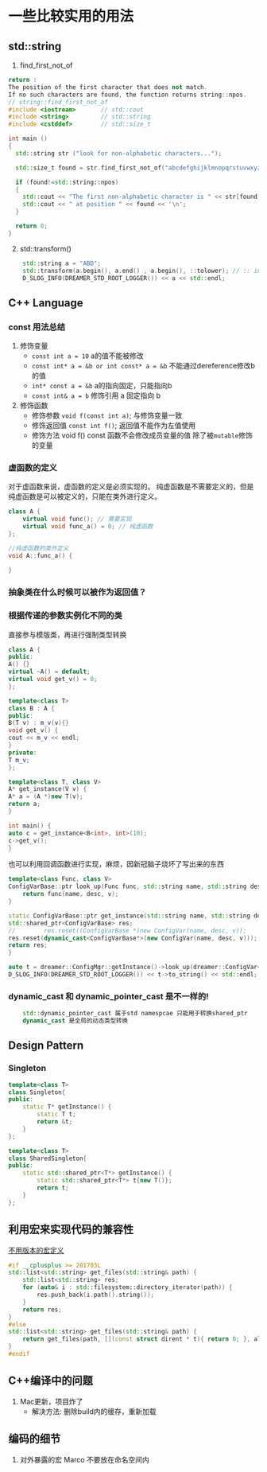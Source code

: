 # 一些比较实用的用法


## std::string
1. find_first_not_of  
```c++
return :
The position of the first character that does not match.
If no such characters are found, the function returns string::npos.
// string::find_first_not_of
#include <iostream>       // std::cout
#include <string>         // std::string
#include <cstddef>        // std::size_t

int main ()
{
  std::string str ("look for non-alphabetic characters...");

  std::size_t found = str.find_first_not_of("abcdefghijklmnopqrstuvwxyz ");

  if (found!=std::string::npos)
  {
    std::cout << "The first non-alphabetic character is " << str[found];
    std::cout << " at position " << found << '\n';
  }

  return 0;
}
```
2. std::transform()
```c++
    std::string a = "ABD";
    std::transform(a.begin(), a.end() , a.begin(), ::tolower); // :: indicate global space
    D_SLOG_INFO(DREAMER_STD_ROOT_LOGGER()) << a << std::endl;
```

## C++ Language

### const 用法总结

1. 修饰变量
   - `const int a = 10` a的值不能被修改
   - `const int* a = &b or int const* a = &b` 不能通过dereference修改b的值
   - `int* const a = &b` a的指向固定，只能指向b
   - `const int& a = b` 修饰引用 a 固定指向 b 
2. 修饰函数
   - 修饰参数  `void f(const int a)`; 与修饰变量一致
   - 修饰返回值  `const int f()`; 返回值不能作为左值使用
   - 修饰方法 void f() const 函数不会修改成员变量的值 除了被`mutable`修饰的变量
### 虚函数的定义
对于虚函数来说，虚函数的定义是必须实现的。 纯虚函数是不需要定义的，但是纯虚函数是可以被定义的，只能在类外进行定义。
```c++
class A {
    virtual void func(); // 需要实现
    virtual void func_a() = 0; // 纯虚函数
};

//纯虚函数的类外定义
void A::func_a() {
    
}
```

### 抽象类在什么时候可以被作为返回值？

### 根据传递的参数实例化不同的类
直接参与模版类，再进行强制类型转换
```c++
class A {
public:
A() {}
virtual ~A() = default;
virtual void get_v() = 0;
};

template<class T>
class B : A {
public:
B(T v) : m_v(v){}
void get_v() {
cout << m_v << endl;
}
private:
T m_v;
};

template<class T, class V>
A* get_instance(V v) {
A* a = (A *)new T(v);
return a;
}

int main() {
auto c = get_instance<B<int>, int>(10);
c->get_v();
}
```
也可以利用回调函数进行实现，麻烦，因新冠脑子烧坏了写出来的东西
```c++
template<class Func, class V>
ConfigVarBase::ptr look_up(Func func, std::string name, std::string desc, V v) {
    return func(name, desc, v);
}

static ConfigVarBase::ptr get_instance(std::string name, std::string desc, V v) {
std::shared_ptr<ConfigVarBase> res;
//        res.reset((ConfigVarBase *)new ConfigVar(name, desc, v));
res.reset(dynamic_cast<ConfigVarBase*>(new ConfigVar(name, desc, v)));
return res;
}

auto t = dreamer::ConfigMgr::getInstance()->look_up(dreamer::ConfigVar<int>::get_instance, "port", "port", 80);
D_SLOG_INFO(DREAMER_STD_ROOT_LOGGER()) << t->to_string() << std::endl;
```


### dynamic_cast 和 dynamic_pointer_cast 是不一样的!
```c++
    std::dynamic_pointer_cast 属于std namespcae 只能用于转换shared_ptr
    dynamic_cast 是全局的动态类型转换
```

## Design Pattern

### Singleton
```c++
template<class T>
class Singleton{
public:
    static T* getInstance() {
        static T t;
        return &t;
    }
};

template<class T>
class SharedSingleton{
public:
    static std::shared_ptr<T*> getInstance() {
        static std::shared_ptr<T*> t{new T()};
        return t;
    }
};
```
## 利用宏来实现代码的兼容性
[不用版本的宏定义](https://blog.csdn.net/guoqx/article/details/121043769)
```c++
#if __cplusplus >= 201703L
std::list<std::string> get_files(std::string& path) {
    std::list<std::string> res;
    for (auto& i : std::filesystem::directory_iterator(path)) {
		res.push_back(i.path().string());
	}
    return res;
}
#else
std::list<std::string> get_files(std::string& path) {
    return get_files(path, [](const struct dirent * t){ return 0; }, alphasort);
}
#endif
```

## C++编译中的问题
1. Mac更新，项目炸了
   - 解决方法: 删除build内的缓存，重新加载

## 编码的细节
1. 对外暴露的宏 Marco 不要放在命名空间内